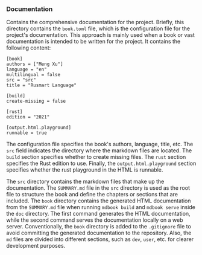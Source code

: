 ### Documentation

Contains the comprehensive documentation for the project. Briefly, this directory contains the `book.toml` file, which is the configuration file for the project's documentation. This approach is mainly used when a book or vast documentation is intended to be written for the project. It contains the following content:

```
[book]
authors = ["Meng Xu"]
language = "en"
multilingual = false
src = "src"
title = "Rusmart Language"

[build]
create-missing = false

[rust]
edition = "2021"

[output.html.playground]
runnable = true
```

The configuration file specifies the book's authors, language, title, etc. The `src` field indicates the directory where the markdown files are located. The `build` section specifies whether to create missing files. The `rust` section specifies the Rust edition to use. Finally, the `output.html.playground` section specifies whether the rust playground in the HTML is runnable.

The `src` directory contains the markdown files that make up the documentation. The `SUMMARY.md` file in the `src` directory is used as the root file to structure the book and define the chapters or sections that are included. The `book` directory contains the generated HTML documentation from the `SUMMARY.md` file when running `mdbook build` and `mdbook serve` inside the `doc` directory. The first command generates the HTML documentation, while the second command serves the documentation locally on a web server. Conventionally, the `book` directory is added to the `.gitignore` file to avoid committing the generated documentation to the repository. Also, the `md` files are divided into different sections, such as `dev`, `user`, etc. for clearer development purposes.